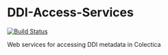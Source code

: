 # DDI-Access-Services

[![Build Status](https://travis-ci.org/InseeFr/DDI-Access-Services.svg?branch=master)](https://travis-ci.org/InseeFr/DDI-Access-Services)

Web services for accessing DDI metadata in Colectica
